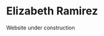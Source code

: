 <body>
  <div>
    <h1>Elizabeth Ramirez</h1>
    <p> Website under construction
     </p>
  </div>
</body>
